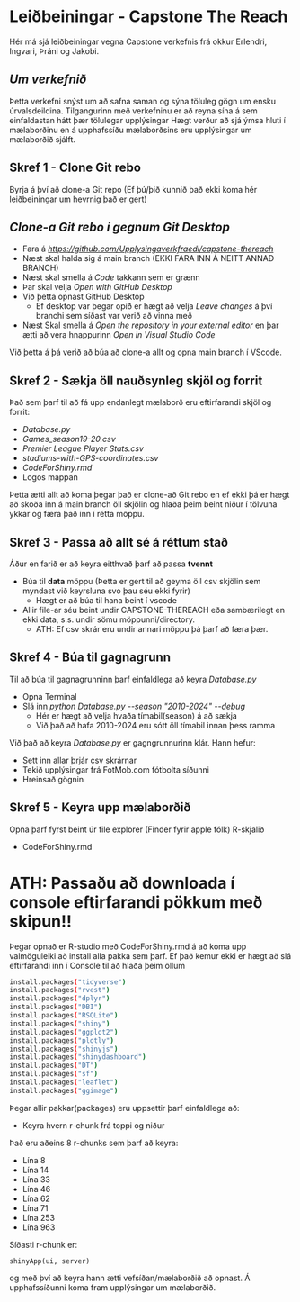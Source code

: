 # Leiðbeiningar - Capstone The Reach

Hér má sjá leiðbeiningar vegna Capstone verkefnis frá okkur Erlendri, Ingvari, Þráni og Jakobi. 

## *Um verkefnið*
Þetta verkefni snýst um að safna saman og sýna töluleg gögn um ensku úrvalsdeildina. 
Tilgangurinn með verkefninu er að reyna sína á sem einfaldastan hátt þær tölulegar upplýsingar 
Hægt verður að sjá ýmsa hluti í mælaborðinu en á upphafssíðu mælaborðsins eru upplýsingar um mælaborðið sjálft. 


## Skref 1 - Clone Git rebo
Byrja á því að clone-a Git repo (Ef þú/þið kunnið það ekki koma hér leiðbeiningar um hevrnig það er gert)

## *Clone-a Git rebo í gegnum Git Desktop*
* Fara á *https://github.com/Upplysingaverkfraedi/capstone-thereach* 
* Næst skal halda sig á main branch (EKKI FARA INN Á NEITT ANNAÐ BRANCH)
* Næst skal smella á *Code* takkann sem er grænn
* Þar skal velja *Open with GitHub Desktop*
* Við þetta opnast GitHub Desktop
  * Ef desktop var þegar opið er hægt að velja *Leave changes* á því branchi sem síðast var verið að vinna með
* Næst Skal smella á *Open the repository in your external editor* en þar ætti að vera hnappurinn *Open in Visual Studio Code*

Við þetta á þá verið að búa að clone-a allt og opna main branch í VScode. 

## Skref 2 - Sækja öll nauðsynleg skjöl og forrit
Það sem þarf til að fá upp endanlegt mælaborð eru eftirfarandi skjöl og forrit:
* *Database.py*
* *Games_season19-20.csv*
* *Premier League Player Stats.csv*
* *stadiums-with-GPS-coordinates.csv*
* *CodeForShiny.rmd*
* Logos mappan

Þetta ætti allt að koma þegar það er clone-að Git rebo en ef ekki 
þá er hægt að skoða inn á main branch öll skjölin og hlaða þeim beint niður í tölvuna ykkar og færa það inn í rétta möppu. 

## Skref 3 - Passa að allt sé á réttum stað
Áður en farið er að keyra eitthvað þarf að passa **tvennt** 
* Búa til **data** möppu (Þetta er gert til að geyma öll csv skjölin sem myndast við keyrsluna svo þau séu ekki fyrir)
  * Hægt er að búa til hana beint í vscode
* Allir file-ar séu beint undir CAPSTONE-THEREACH eða sambærilegt en ekki data, s.s. undir sömu möppunni/directory. 
  * ATH: Ef csv skrár eru undir annari möppu þá þarf að færa þær. 


## Skref 4 - Búa til gagnagrunn
Til að búa til gagnagrunninn þarf einfaldlega að keyra *Database.py*
* Opna Terminal
* Slá inn *python Database.py --season "2010-2024" --debug*
  * Hér er hægt að velja hvaða tímabil(season) á að sækja
  * Við það að hafa 2010-2024 eru sótt öll tímabil innan þess ramma

Við það að keyra *Database.py* er gagngrunnurinn klár.
Hann hefur:
* Sett inn allar þrjár csv skrárnar
* Tekið upplýsingar frá FotMob.com fótbolta síðunni
* Hreinsað gögnin


## Skref 5 - Keyra upp mælaborðið
Opna þarf fyrst beint úr file explorer (Finder fyrir apple fólk) R-skjalið
* CodeForShiny.rmd

# ATH: Passaðu að downloada í console eftirfarandi pökkum með skipun!!
Þegar opnað er R-studio með CodeForShiny.rmd á að koma upp valmöguleiki að install alla pakka sem þarf.
Ef það kemur ekki er hægt að slá eftirfarandi inn í Console til að hlaða þeim öllum 
```bash
install.packages("tidyverse")
install.packages("rvest")
install.packages("dplyr")
install.packages("DBI")
install.packages("RSQLite")
install.packages("shiny")
install.packages("ggplot2")
install.packages("plotly")
install.packages("shinyjs")
install.packages("shinydashboard")
install.packages("DT")
install.packages("sf")
install.packages("leaflet")
install.packages("ggimage")
```

Þegar allir pakkar(packages) eru uppsettir þarf einfaldlega að:
* Keyra hvern r-chunk frá toppi og niður

Það eru aðeins 8 r-chunks sem þarf að keyra:
* Lína 8
* Lína 14
* Lína 33
* Lína 46
* Lína 62
* Lína 71
* Lína 253
* Lína 963 

Síðasti r-chunk er: 
```{r}
shinyApp(ui, server)
```

og með því að keyra hann ætti vefsíðan/mælaborðið að opnast. 
Á upphafssíðunni koma fram upplýsingar um mælaborðið. 
